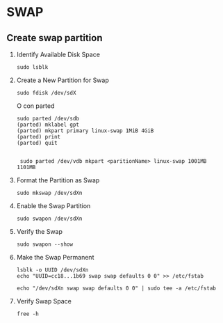 # SWAP

## Create swap partition

1. Identify Available Disk Space
   ````
   sudo lsblk
   ````
2. Create a New Partition for Swap
   ````
   sudo fdisk /dev/sdX
   ````
   O con parted
   ````
   sudo parted /dev/sdb
   (parted) mklabel gpt
   (parted) mkpart primary linux-swap 1MiB 4GiB
   (parted) print
   (parted) quit


    sudo parted /dev/vdb mkpart <paritionName> linux-swap 1001MB 1101MB
   ````
3. Format the Partition as Swap
   ````
   sudo mkswap /dev/sdXn
   ````
4. Enable the Swap Partition
   ````
   sudo swapon /dev/sdXn
   ````
5. Verify the Swap
   ````
   sudo swapon --show 
   ````
6. Make the Swap Permanent
   ````
   lsblk -o UUID /dev/sdXn
   echo "UUID=cc18...1b69 swap swap defaults 0 0" >> /etc/fstab
   
   echo "/dev/sdXn swap swap defaults 0 0" | sudo tee -a /etc/fstab
   ````
7. Verify Swap Space
   ````
   free -h
   ````
